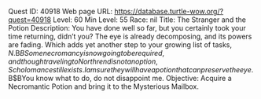Quest ID: 40918
Web page URL: https://database.turtle-wow.org/?quest=40918
Level: 60
Min Level: 55
Race: nil
Title: The Stranger and the Potion
Description: You have done well so far, but you certainly took your time returning, didn’t you? The eye is already decomposing, and its powers are fading. Which adds yet another step to your growing list of tasks, $N.$B$BSome necromancy is now going to be required, and though traveling to Northrend is not an option, Scholomance still exists. I am sure they will have a potion that can preserve the eye.$B$BYou know what to do, do not disappoint me.
Objective: Acquire a Necromantic Potion and bring it to the Mysterious Mailbox.
